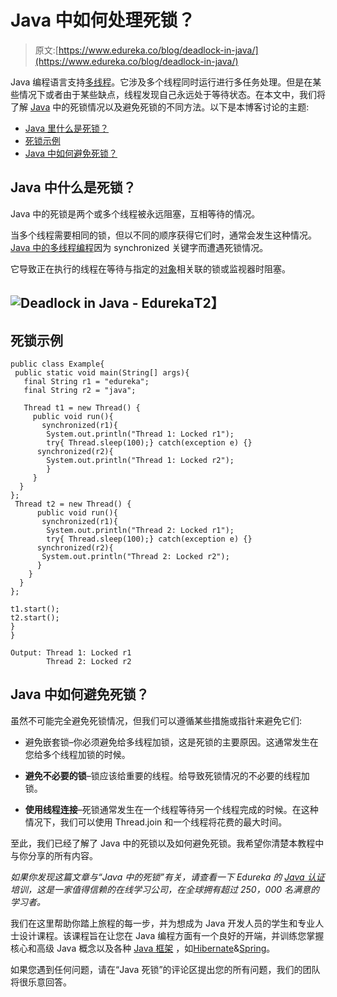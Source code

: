 # Java 中如何处理死锁？

> 原文:[https://www.edureka.co/blog/deadlock-in-java/](https://www.edureka.co/blog/deadlock-in-java/)

Java 编程语言支持[多线程](https://www.edureka.co/blog/java-thread/)。它涉及多个线程同时运行进行多任务处理。但是在某些情况下或者由于某些缺点，线程发现自己永远处于等待状态。在本文中，我们将了解 [Java](https://www.edureka.co/java-j2ee-training-course) 中的死锁情况以及避免死锁的不同方法。以下是本博客讨论的主题:

*   [Java 里什么是死锁？](#deadlock)
*   [死锁示例](#example)
*   [Java 中如何避免死锁？](#avoid)

## **Java 中什么是死锁？**

Java 中的死锁是两个或多个线程被永远阻塞，互相等待的情况。

当多个线程需要相同的锁，但以不同的顺序获得它们时，通常会发生这种情况。[Java 中的多线程编程](https://www.edureka.co/blog/java-thread/)因为 synchronized 关键字而遭遇死锁情况。

它导致正在执行的线程在等待与指定的[对象](https://www.edureka.co/blog/java-objects-and-classes/)相关联的锁或监视器时阻塞。

## **![Deadlock in Java - Edureka](../Images/2f200c1b83cc3256ccab1a01148228d6.png)T2】**

## **死锁示例**

```
public class Example{
 public static void main(String[] args){
   final String r1 = "edureka";
   final String r2 = "java";

   Thread t1 = new Thread() {
     public void run(){
       synchronized(r1){
        System.out.println("Thread 1: Locked r1");
        try{ Thread.sleep(100);} catch(exception e) {}
      synchronized(r2){
        System.out.println("Thread 1: Locked r2");
        }
     }
  }
};
 Thread t2 = new Thread() {
      public void run(){
       synchronized(r1){
        System.out.println("Thread 2: Locked r1");
        try{ Thread.sleep(100);} catch(exception e) {}
      synchronized(r2){
       System.out.println("Thread 2: Locked r2");
      }
    }
  }
};

t1.start();
t2.start();
}
}

```

```
Output: Thread 1: Locked r1
        Thread 2: Locked r2
```

## **Java 中如何避免死锁？**

虽然不可能完全避免死锁情况，但我们可以遵循某些措施或指针来避免它们:

*   避免嵌套锁–你必须避免给多线程加锁，这是死锁的主要原因。这通常发生在您给多个线程加锁的时候。

*   **避免不必要的锁**–锁应该给重要的线程。给导致死锁情况的不必要的线程加锁。

*   **使用线程连接**–死锁通常发生在一个线程等待另一个线程完成的时候。在这种情况下，我们可以使用 Thread.join 和一个线程将花费的最大时间。

至此，我们已经了解了 Java 中的死锁以及如何避免死锁。我希望你清楚本教程中与你分享的所有内容。

*如果你发现这篇文章与“Java 中的死锁”有关，请查看一下  Edureka 的 [Java 认证](https://www.edureka.co/java-j2ee-training-course)培训，这是一家值得信赖的在线学习公司，在全球拥有超过 250，000 名满意的学习者。*

我们在这里帮助你踏上旅程的每一步，并为想成为 Java 开发人员的学生和专业人士设计课程。该课程旨在让您在 Java 编程方面有一个良好的开端，并训练您掌握核心和高级 Java 概念以及各种  [Java 框架](https://www.edureka.co/blog/java-frameworks/) ，如[Hibernate](https://www.edureka.co/blog/what-is-hibernate-in-java/)&[Spring](https://www.edureka.co/blog/spring-tutorial/)。

如果您遇到任何问题，请在“Java 死锁”的评论区提出您的所有问题，我们的团队将很乐意回答。